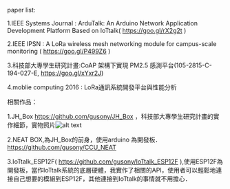 paper list:

1.IEEE Systems Journal : ArduTalk: An Arduino Network Application Development Platform Based on IoTtalk( https://goo.gl/rX2g2t ) 

2.IEEE IPSN : A LoRa wireless mesh networking module for campus-scale monitoring ( https://goo.gl/P499Z6 )

3.科技部大專學生研究計畫:CoAP 架構下實現 PM2.5 感測平台(105-2815-C-194-027-E, https://goo.gl/xYxr2J)

4.moblie computing 2016 : LoRa通訊系統開發平台與性能分析


相關作品：

1.JH_Box https://github.com/gusony/JH_Box ，科技部大專學生研究計畫的實作細節，實物照片![alt text](https://imgur.com/7Plcxj8)

2.NEAT BOX,為JH_Box的前身，使用arduino 為開發板．https://github.com/gusony/CCU_NEAT

3.IoTtalk_ESP12F( https://github.com/gusony/IoTtalk_ESP12F ),使用ESP12F為開發板，當作IoTtalk系統的底層硬體，我實作了相關的API，使用者可以輕鬆地連接自己想要的模組到ESP12F，其他連接到IoTtalk的事情就不用擔心．

